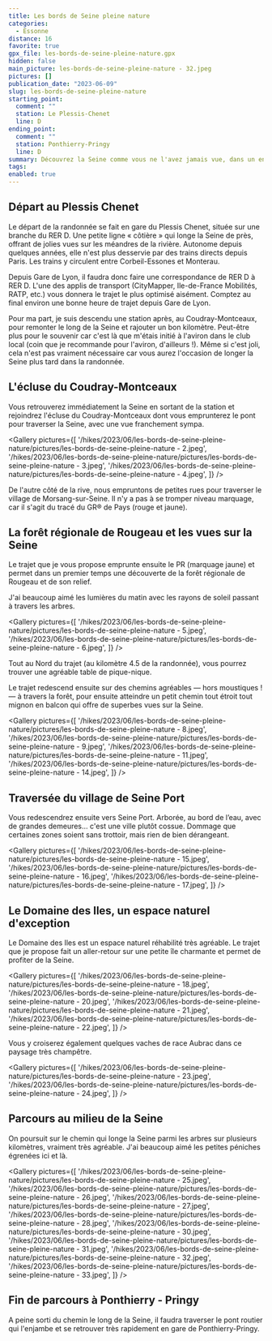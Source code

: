 ```yaml
---
title: Les bords de Seine pleine nature
categories:
  - Essonne
distance: 16
favorite: true
gpx_file: les-bords-de-seine-pleine-nature.gpx
hidden: false
main_picture: les-bords-de-seine-pleine-nature - 32.jpeg
pictures: []
publication_date: "2023-06-09"
slug: les-bords-de-seine-pleine-nature
starting_point:
  comment: ""
  station: Le Plessis-Chenet
  line: D
ending_point:
  comment: ""
  station: Ponthierry-Pringy
  line: D
summary: Découvrez la Seine comme vous ne l'avez jamais vue, dans un environnement naturel et préservé ! Une superbe randonnée entre bois et bords d'eau.
tags:
enabled: true
---
```


## Départ au Plessis Chenet

Le départ de la randonnée se fait en gare du Plessis Chenet, située sur une branche du RER D. Une petite ligne « côtière » qui longe la Seine de près, offrant de jolies vues sur les méandres de la rivière. Autonome depuis quelques années, elle n'est plus desservie par des trains directs depuis Paris. Les trains y circulent entre Corbeil-Essones et Monterau.

Depuis Gare de Lyon, il faudra donc faire une correspondance de RER D à RER D. L'une des applis de transport (CityMapper, Ile-de-France Mobilités, RATP, etc.) vous donnera le trajet le plus optimisé aisément. Comptez au final environ une bonne heure de trajet depuis Gare de Lyon.

Pour ma part, je suis descendu une station après, au Coudray-Montceaux, pour remonter le long de la Seine et rajouter un bon kilomètre. Peut-être plus pour le souvenir car c'est là que m'étais initié à l'aviron dans le club local (coin que je recommande pour l'aviron, d'ailleurs !).
Même si c'est joli, cela n'est pas vraiment nécessaire car vous aurez l'occasion de longer la Seine plus tard dans la randonnée.

<Picture
  src="/hikes/2023/06/les-bords-de-seine-pleine-nature/pictures/les-bords-de-seine-pleine-nature - 1.jpeg"
  caption="Départ très matinal avec le premier RER D de la journée, ce qui m'a permis de profiter du lever de soleil sur la Seine."
/>

## L'écluse du Coudray-Montceaux

Vous retrouverez immédiatement la Seine en sortant de la station et rejoindrez l'écluse du Coudray-Montceaux dont vous emprunterez le pont pour traverser la Seine, avec une vue franchement sympa.

<Gallery pictures={[
'/hikes/2023/06/les-bords-de-seine-pleine-nature/pictures/les-bords-de-seine-pleine-nature - 2.jpeg',
'/hikes/2023/06/les-bords-de-seine-pleine-nature/pictures/les-bords-de-seine-pleine-nature - 3.jpeg',
'/hikes/2023/06/les-bords-de-seine-pleine-nature/pictures/les-bords-de-seine-pleine-nature - 4.jpeg',
]} />

De l'autre côté de la rive, nous empruntons de petites rues pour traverser le village de Morsang-sur-Seine. Il n'y a pas à se tromper niveau marquage, car il s'agit du tracé du GR® de Pays (rouge et jaune).

## La forêt régionale de Rougeau et les vues sur la Seine

Le trajet que je vous propose emprunte ensuite le PR (marquage jaune) et permet dans un premier temps une découverte de la forêt régionale de Rougeau et de son relief.

<Picture
  src="/hikes/2023/06/les-bords-de-seine-pleine-nature/pictures/les-bords-de-seine-pleine-nature - 13.jpeg"
  caption="Marquage jaune du PR"
/>

J'ai beaucoup aimé les lumières du matin avec les rayons de soleil passant à travers les arbres.

<Gallery pictures={[
'/hikes/2023/06/les-bords-de-seine-pleine-nature/pictures/les-bords-de-seine-pleine-nature - 5.jpeg',
'/hikes/2023/06/les-bords-de-seine-pleine-nature/pictures/les-bords-de-seine-pleine-nature - 6.jpeg',
]} />

Tout au Nord du trajet (au kilomètre 4.5 de la randonnée), vous pourrez trouver une agréable table de pique-nique.

<Picture
  src="/hikes/2023/06/les-bords-de-seine-pleine-nature/pictures/les-bords-de-seine-pleine-nature - 7.jpeg"
  caption="Top pour une pause pique-nique !"
/>

Le trajet redescend ensuite sur des chemins agréables — hors moustiques ! — à travers la forêt, pour ensuite atteindre un petit chemin tout étroit tout mignon en balcon qui offre de superbes vues sur la Seine.

<Gallery pictures={[
'/hikes/2023/06/les-bords-de-seine-pleine-nature/pictures/les-bords-de-seine-pleine-nature - 8.jpeg',
'/hikes/2023/06/les-bords-de-seine-pleine-nature/pictures/les-bords-de-seine-pleine-nature - 9.jpeg',
'/hikes/2023/06/les-bords-de-seine-pleine-nature/pictures/les-bords-de-seine-pleine-nature - 11.jpeg',
'/hikes/2023/06/les-bords-de-seine-pleine-nature/pictures/les-bords-de-seine-pleine-nature - 14.jpeg',
]} />

## Traversée du village de Seine Port

Vous redescendrez ensuite vers Seine Port. Arborée, au bord de l’eau, avec de grandes demeures… c'est une ville plutôt cossue. Dommage que certaines zones soient sans trottoir, mais rien de bien dérangeant.

<Gallery pictures={[
'/hikes/2023/06/les-bords-de-seine-pleine-nature/pictures/les-bords-de-seine-pleine-nature - 15.jpeg',
'/hikes/2023/06/les-bords-de-seine-pleine-nature/pictures/les-bords-de-seine-pleine-nature - 16.jpeg',
'/hikes/2023/06/les-bords-de-seine-pleine-nature/pictures/les-bords-de-seine-pleine-nature - 17.jpeg',
]} />

## Le Domaine des Iles, un espace naturel d'exception

Le Domaine des Iles est un espace naturel réhabilité très agréable. Le trajet que je propose fait un aller-retour sur une petite île charmante et permet de profiter de la Seine.

<Gallery pictures={[
'/hikes/2023/06/les-bords-de-seine-pleine-nature/pictures/les-bords-de-seine-pleine-nature - 18.jpeg',
'/hikes/2023/06/les-bords-de-seine-pleine-nature/pictures/les-bords-de-seine-pleine-nature - 20.jpeg',
'/hikes/2023/06/les-bords-de-seine-pleine-nature/pictures/les-bords-de-seine-pleine-nature - 21.jpeg',
'/hikes/2023/06/les-bords-de-seine-pleine-nature/pictures/les-bords-de-seine-pleine-nature - 22.jpeg',
]} />

Vous y croiserez également quelques vaches de race Aubrac dans ce paysage très champêtre.

<Gallery pictures={[
'/hikes/2023/06/les-bords-de-seine-pleine-nature/pictures/les-bords-de-seine-pleine-nature - 23.jpeg',
'/hikes/2023/06/les-bords-de-seine-pleine-nature/pictures/les-bords-de-seine-pleine-nature - 24.jpeg',
]} />

## Parcours au milieu de la Seine

On poursuit sur le chemin qui longe la Seine parmi les arbres sur plusieurs kilomètres, vraiment très agréable. J'ai beaucoup aimé les petites péniches égrenées ici et là.

<Gallery pictures={[
'/hikes/2023/06/les-bords-de-seine-pleine-nature/pictures/les-bords-de-seine-pleine-nature - 25.jpeg',
'/hikes/2023/06/les-bords-de-seine-pleine-nature/pictures/les-bords-de-seine-pleine-nature - 26.jpeg',
'/hikes/2023/06/les-bords-de-seine-pleine-nature/pictures/les-bords-de-seine-pleine-nature - 27.jpeg',
'/hikes/2023/06/les-bords-de-seine-pleine-nature/pictures/les-bords-de-seine-pleine-nature - 28.jpeg',
'/hikes/2023/06/les-bords-de-seine-pleine-nature/pictures/les-bords-de-seine-pleine-nature - 30.jpeg',
'/hikes/2023/06/les-bords-de-seine-pleine-nature/pictures/les-bords-de-seine-pleine-nature - 31.jpeg',
'/hikes/2023/06/les-bords-de-seine-pleine-nature/pictures/les-bords-de-seine-pleine-nature - 32.jpeg',
'/hikes/2023/06/les-bords-de-seine-pleine-nature/pictures/les-bords-de-seine-pleine-nature - 33.jpeg',
]} />

## Fin de parcours à Ponthierry - Pringy

A peine sorti du chemin le long de la Seine, il faudra traverser le pont routier qui l'enjambe et se retrouver très rapidement en gare de Ponthierry-Pringy.

<Picture
  src="/hikes/2023/06/les-bords-de-seine-pleine-nature/pictures/les-bords-de-seine-pleine-nature - 34.jpeg"
  caption="Retour en gare de Ponthierry-Pringy"
/>
